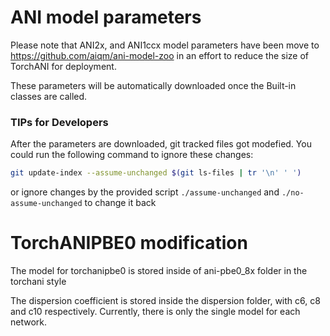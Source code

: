 # ANI model parameters 

Please note that ANI2x, and ANI1ccx model parameters have been move to https://github.com/aiqm/ani-model-zoo in an effort to reduce the size of TorchANI for deployment.

These parameters will be automatically downloaded once the Built-in classes are called.


### TIPs for Developers
After the parameters are downloaded, git tracked files got modefied. You could run the following command to ignore these changes:
```bash
git update-index --assume-unchanged $(git ls-files | tr '\n' ' ')
```
or ignore changes by the provided script `./assume-unchanged`  and `./no-assume-unchanged` to change it back

# TorchANIPBE0 modification

The model for torchanipbe0 is stored inside of ani-pbe0_8x folder in the torchani style

The dispersion coefficient is stored inside the dispersion folder, with c6, c8 and c10 respectively.
Currently, there is only the single model for each network.